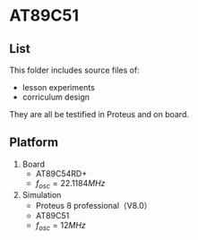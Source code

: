 # AT89C51

## List

This folder includes source files of: 

- lesson experiments
- corriculum design

They are all be testified in Proteus and on board.

## Platform

1. Board
   - AT89C54RD+
   - $f_{osc}=22.1184MHz$
2. Simulation
   - Proteus 8 professional（V8.0）
   - AT89C51
   - $f_{osc}=12MHz$
